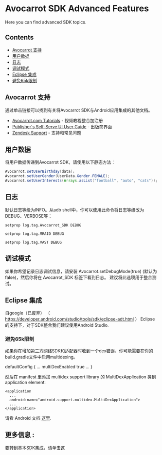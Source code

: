 # Avocarrot SDK Advanced Features

Here you can find advanced SDK topics.

## Contents

* [Avocarrot 支持](#avocarrot-支持)
* [用户数据](#用户数据)
* [日志](#日志)
* [调试模式](#调试模式)
* [Eclipse 集成](#eclipse-集成)
* [避免65k限制](#避免65k限制)

## Avocarrot 支持

通过单击链接可以找到有关将Avocarrot SDK与Android应用集成的其他文档。

- [Avocarrot.com Tutorials](https://app.avocarrot.com/#/docs) - 视频教程整合加注册
- [Publisher's Self-Serve UI User Guide](https://app.avocarrot.com/#/docs/getting-started/android) - 出版商界面
- [Zendesk Support](https://app.avocarrot.com/#/docs/faq) - 支持和常见问题

## 用户数据

将用户数据传递到Avocarrot SDK，请使用以下静态方法：
```java
Avocarrot.setUserBirthday(data);
Avocarrot.setUserGender(UserData.Gender.FEMALE);
Avocarrot.setUserInterests(Arrays.asList("football", "auto", "cats")); // Just for example. Please set real interests.
```

## 日志 

默认日志等级为INFO。从adb shell中，你可以使用此命令将日志等级改为DEBUG、VERBOSE等：

```
setprop log.tag.Avocarrot_SDK DEBUG
```

```
setprop log.tag.MRAID DEBUG
```

```
setprop log.tag.VAST DEBUG
```

## 调试模式

如果你希望记录日志调试信息，请安装 Avocarrot.setDebugMode(true) (默认为false)，然后你将在 Avocarrot_SDK 标签下看到日志。 建议将此选项用于整合测试。

## Eclipse 集成  ##

自google（已废弃） （ https://developer.android.com/studio/tools/sdk/eclipse-adt.html ） Eclipse的支持下，对于SDK整合我们建议使用Android Studio.

### 避免65k限制 ###

如果你在增加第三方网络SDK和适配器时收到一个dex错误，你可能需要在你的build.gradle文件中启用multidexing。

defaultConfig {
  ...
  multiDexEnabled true
  ...
}

然后在 manifest 里添加 multidex support library 的 MultiDexApplication 类到 application element:

```
<application
  ...
  android:name="android.support.multidex.MultiDexApplication">
  ...
</application>
```

请看 Android 文档 [这里](https://developer.android.com/tools/building/multidex.html).

## 更多信息  :
要转到基本SDK集成，请单击[这](Configurations.md)


